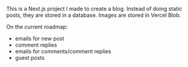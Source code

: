 This is a Next.js project I made to create a blog. Instead of doing static posts, they are stored in a database. Images are stored in Vercel Blob.

On the current roadmap:

- emails for new post
- comment replies
- emails for comments/comment replies
- guest posts
